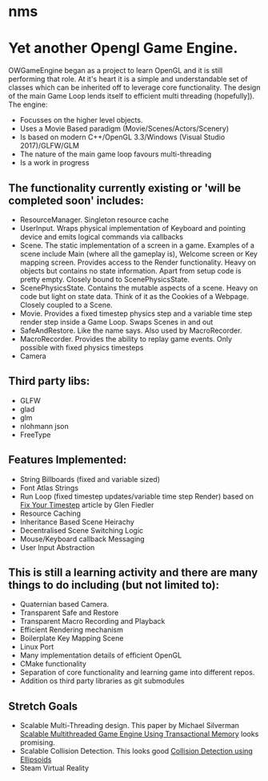 # nms
# Yet another Opengl Game Engine.
OWGameEngine began as a project to learn OpenGL and it is still performing that role. At it's heart it is a simple and understandable set of classes which can be inherited off to leverage core functionality. The design of the main Game Loop lends itself to efficient multi threading (hopefully]). The engine:
 - Focusses on the higher level objects. 
 - Uses a Movie Based paradigm (Movie/Scenes/Actors/Scenery)
 - Is based on modern C++/OpenGL 3.3/Windows (Visual Studio 2017)/GLFW/GLM
 - The nature of the main game loop favours multi-threading
 - Is a work in progress

## The functionality currently existing or 'will be completed soon' includes:
 - ResourceManager. Singleton resource cache
 - UserInput. Wraps physical implementation of Keyboard and pointing device and emits logical commands via callbacks
 - Scene. The static implementation of a screen in a game. Examples of a scene include Main (where all the gameplay is), Welcome screen or Key mapping screen. Provides access to the Render functionality. Heavy on objects but contains no state information. Apart from setup code is pretty empty. Closely bound to ScenePhysicsState.
 - ScenePhysicsState. Contains the mutable aspects of a scene. Heavy on code but light on state data. Think of it as the Cookies of a Webpage. Closely coupled to a Scene.
 - Movie. Provides a fixed timestep physics step and a variable time step render step inside a Game Loop. Swaps Scenes in and out
 - SafeAndRestore. Like the name says. Also used by MacroRecorder.
 - MacroRecorder. Provides the ability to replay game events. Only possible with fixed physics timesteps
 - Camera
 
## Third party libs:
 - GLFW
 - glad
 - glm
 - nlohmann json
 - FreeType

 ## Features Implemented:
  - String Billboards (fixed and variable sized)
  - Font Atlas Strings
  - Run Loop (fixed timestep updates/variable time step Render) based on [Fix Your Timestep](https://gafferongames.com/post/fix_your_timestep/) article by Glen Fiedler
  - Resource Caching
  - Inheritance Based Scene Heirachy
  - Decentralised Scene Switching Logic
  - Mouse/Keyboard callback Messaging
  - User Input Abstraction


## This is still a learning activity and there are many things to do including (but not limited to):
 - Quaternian based Camera.
 - Transparent Safe and Restore
 - Transparent Macro Recording and Playback
 - Efficient Rendering mechanism
 - Boilerplate Key Mapping Scene
 - Linux Port
 - Many implementation details of efficient OpenGL
 - CMake functionality
 - Separation of core functionality and learning game into different repos.
 - Addition os third party libraries as git submodules
 
 ## Stretch Goals
  - Scalable Multi-Threading design.  This paper by Michael Silverman [Scalable Multithreaded Game Engine Using Transactional Memory](https://www.google.com/url?sa=t&rct=j&q=&esrc=s&source=web&cd=&ved=2ahUKEwiKhIyAqOLrAhVfwTgGHToxBn4QFjAAegQIBRAB&url=https%3A%2F%2Furresearch.rochester.edu%2FfileDownloadForInstitutionalItem.action%3FitemId%3D5752%26itemFileId%3D8929&usg=AOvVaw3gbYfh3JPgmmlN55aJSodX) looks promising.
  - Scalable Collision Detection. This looks good [Collision Detection using Ellipsoids](http://www.peroxide.dk/papers/collision/collision.pdf)
 - Steam Virtual Reality



 


